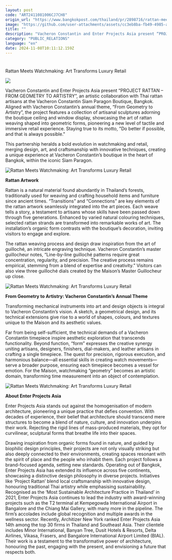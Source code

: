 ```yaml
---
layout: post
code: "ART2411081006CJ7CH8"
origin_url: "https://www.bangkokpost.com/thailand/pr/2898716/rattan-meets-watchmaking-art-transforms-luxury-retail"
image: "https://github.com/user-attachments/assets/cc3eb8ba-fb49-4985-a645-b7d2f6857f2a"
title: ""
description: "Vacheron Constantin and Enter Projects Asia present “PROJECT RATTAN – FROM GEOMETRY TO ARTISTRY”, an artistic collaboration with Thai rattan artisans at the Vacheron Constantin Siam Paragon Boutique, Bangkok. Aligned with Vacheron Constantin’s annual theme, “From Geometry to Artistry”, the project features a collection of artisanal sculptures adorning the boutique ceiling and window display, showcasing the art of rattan weaving shaped into geometric forms, pioneering a new level of tactile and immersive retail experience. Staying true to its motto, \"Do better if possible, and that is always possible.\""
category: "PUBLIC_RELATIONS"
language: "en"
date: 2024-11-08T10:11:12.159Z
---
```


# 

Rattan Meets Watchmaking: Art Transforms Luxury Retail

![](https://static.bangkokpost.com/media/content/20241108/c1_2898716.jpg)

Vacheron Constantin and Enter Projects Asia present “PROJECT RATTAN – FROM GEOMETRY TO ARTISTRY”, an artistic collaboration with Thai rattan artisans at the Vacheron Constantin Siam Paragon Boutique, Bangkok. Aligned with Vacheron Constantin’s annual theme, “From Geometry to Artistry”, the project features a collection of artisanal sculptures adorning the boutique ceiling and window display, showcasing the art of rattan weaving shaped into geometric forms, pioneering a new level of tactile and immersive retail experience. Staying true to its motto, "Do better if possible, and that is always possible."

This partnership heralds a bold evolution in watchmaking and retail, merging design, art, and craftsmanship with innovative techniques, creating a unique experience at Vacheron Constantin’s boutique in the heart of Bangkok, within the iconic Siam Paragon.  

![Rattan Meets Watchmaking: Art Transforms Luxury Retail](https://github.com/user-attachments/assets/eacdd19e-b0a6-41e5-9068-52cbd6807d5d)

**Rattan Artwork** 

Rattan is a natural material found abundantly in Thailand’s forests, traditionally used for weaving and crafting household items and furniture since ancient times. “Transitions” and “Connections” are key elements of the rattan artwork seamlessly integrated into the art pieces. Each weave tells a story, a testament to artisans whose skills have been passed down through five generations. Enhanced by varied natural colouring techniques, selected rattan strands are transformed into remarkable works of art. The installation’s organic form contrasts with the boutique’s decoration, inviting visitors to engage and explore. 

The rattan weaving process and design draw inspiration from the art of guilloché, an intricate engraving technique. Vacheron Constantin’s master guillocheur notes, “Line-by-line guilloché patterns require great concentration, regularity, and precision. The creative process remains empirical, stemming from a blend of expertise and creativity.” Visitors can also view three guilloché dials created by the Maison’s Master Guillocheur up close.  

![Rattan Meets Watchmaking: Art Transforms Luxury Retail](https://github.com/user-attachments/assets/281e0356-c95d-49dd-965c-9cb9f14b0e59)

**From Geometry to Artistry: Vacheron Constantin’s Annual Theme** 

Transforming mechanical instruments into art and design objects is integral to Vacheron Constantin’s vision. A sketch, a geometrical design, and its technical extensions give rise to a world of shapes, colours, and textures unique to the Maison and its aesthetic values. 

Far from being self-sufficient, the technical demands of a Vacheron Constantin timepiece inspire aesthetic exploration that transcends functionality. Beyond function, “form” expresses the creative synergy uniting artisans, designers, finishers, dial-makers, and leather artisans in crafting a single timepiece. The quest for precision, rigorous execution, and harmonious balance—all essential skills in creating watch movements—serve a broader purpose, ensuring each timepiece becomes a vessel for emotion. For the Maison, watchmaking “geometry” becomes an artistic domain, transforming time measurement into an object of contemplation. 

![Rattan Meets Watchmaking: Art Transforms Luxury Retail](https://github.com/user-attachments/assets/da09a5aa-df4e-4857-9df4-4134af86b08f)

**About Enter Projects Asia** 

Enter Projects Asia stands out against the homogenisation of modern architecture, pioneering a unique practice that defies convention. With decades of experience, their belief that architecture should transcend mere structures to become a blend of nature, culture, and innovation underpins their work. Rejecting the rigid lines of mass-produced materials, they opt for curvilinear, sculptural forms that breathe life into their spaces. 

Drawing inspiration from organic forms found in nature, and guided by biophilic design principles, their projects are not only visually striking but also deeply connected to their environments, creating spaces resonant with the spirit of place and the people who inhabit them. Each project follows a brand-focused agenda, setting new standards. Operating out of Bangkok, Enter Projects Asia has extended its influence across five continents, showcasing a distinctive design philosophy in diverse projects. Initiatives like ‘Project Rattan’ blend local craftsmanship with innovative design, honouring traditional Thai artistry while emphasising sustainability. Recognised as the ‘Most Sustainable Architecture Practice in Thailand’ in 2021, Enter Projects Asia continues to lead the industry with award-winning projects such as the T2 terminal at Kempegowda International Airport in Bangalore and the Chiang Mai Gallery, with many more in the pipeline. The firm’s accolades include global recognition and multiple awards in the wellness sector. Recently, Architizer New York ranked Enter Projects Asia 14th among the top 30 firms in Thailand and Southeast Asia. Their clientele includes Minor International, Banyan Tree, Dusit Hotels & Resorts, Delta Airlines, Vikasa, Frasers, and Bangalore International Airport Limited (BIAL). Their work is a testament to the transformative power of architecture, honouring the past, engaging with the present, and envisioning a future that respects both.